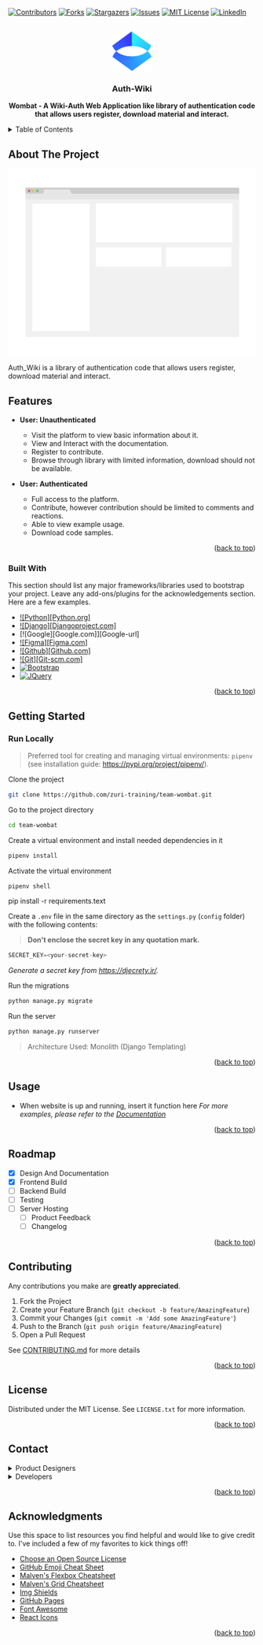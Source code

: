 <!-- Improved compatibility of back to top link: See: https://github.com/othneildrew/Best-README-Template/pull/73 -->
<a name="readme-top"></a>
<!--
*** Thanks for checking out the Best-README-Template. If you have a suggestion
*** that would make this better, please fork the repo and create a pull request
*** or simply open an issue with the tag "enhancement".
*** Don't forget to give the project a star!
*** Thanks again! Now go create something AMAZING! :D
-->



<!-- PROJECT SHIELDS -->
<!--
*** I'm using markdown "reference style" links for readability.
*** Reference links are enclosed in brackets [ ] instead of parentheses ( ).
*** See the bottom of this document for the declaration of the reference variables
*** for contributors-url, forks-url, etc. This is an optional, concise syntax you may use.
*** https://www.markdownguide.org/basic-syntax/#reference-style-links
-->
[![Contributors][contributors-shield]][contributors-url]
[![Forks][forks-shield]][forks-url]
[![Stargazers][stars-shield]][stars-url]
[![Issues][issues-shield]][issues-url]
[![MIT License][license-shield]][license-url]
[![LinkedIn][linkedin-shield]][linkedin-url]



<!-- PROJECT LOGO -->
<br />
<div align="center">
  <a href="https://github.com/zuri-training/team-wombat.git">
    <img src="images/crona_icon.png" alt="Logo" width="80" height="80">
  </a>

  <h3 align="center">Auth-Wiki</h3>

  <p align="center">
<a><strong>Wombat - A Wiki-Auth Web Application like library of authentication code that allows users register, download material and interact.</strong></a>
   </p>
</div>



<!-- TABLE OF CONTENTS -->
<details>
  <summary>Table of Contents</summary>
  <ol>
    <li>
      <a href="#about-the-project">About The Project</a>
      <ul>
        <li><a href="#built-with">Built With</a></li>
      </ul>
    </li>
    <li>
      <a href="#getting-started">Getting Started</a>
      <ul>
        <li><a href="#prerequisites">Prerequisites</a></li>
        <li><a href="#installation">Installation</a></li>
      </ul>
    </li>
    <li><a href="#usage">Usage</a></li>
    <li><a href="#roadmap">Roadmap</a></li>
    <li><a href="#contributing">Contributing</a></li>
    <li><a href="#license">License</a></li>
    <li><a href="#contact">Contact</a></li>
    <li><a href="#acknowledgments">Acknowledgments</a></li>
  </ol>
</details>



<!-- ABOUT THE PROJECT -->
## About The Project

[![Product Name Screen Shot][product-screenshot]](https://example.com)

Auth_Wiki is a library of authentication code that allows users register, download material and interact.

## Features

- **User: Unauthenticated**
  - Visit the platform to view basic information about it.
  - View and Interact with the documentation.
  - Register to contribute.
  - Browse through library with limited information, download should not be available.

- **User: Authenticated**
  - Full access to the platform.
  - Contribute, however contribution should be limited to comments and reactions.
  - Able to view example usage.
  - Download code samples.


<p align="right">(<a href="#readme-top">back to top</a>)</p>



### Built With

This section should list any major frameworks/libraries used to bootstrap your project. Leave any add-ons/plugins for the acknowledgements section. Here are a few examples.

* [![Python][Python.org]][Python-url]
* [![Django][Djangoproject.com]][Django-url]
* [![Google][Google.com]][Google-url]
* [![Figma][Figma.com]][Figma-url]
* [![Github][Github.com]][Github-url]
* [![Git][Git-scm.com]][Github-url]
* [![Bootstrap][Bootstrap.com]][Bootstrap-url]
* [![JQuery][JQuery.com]][JQuery-url]

<p align="right">(<a href="#readme-top">back to top</a>)</p>



<!-- GETTING STARTED -->
## Getting Started

### Run Locally

> Preferred tool for creating and managing virtual environments: `pipenv` (see installation guide: <https://pypi.org/project/pipenv/>).

Clone the project

```bash
git clone https://github.com/zuri-training/team-wombat.git
```

Go to the project directory

```bash
cd team-wombat
```

Create a virtual environment and install needed dependencies in it

```bash
pipenv install
```

Activate the virtual environment

```bash
pipenv shell
```
pip install -r requirements.text

Create a `.env` file in the same directory as the `settings.py` (`config` folder) with the following contents:

> **Don't enclose the secret key in any quotation mark.**

```python
SECRET_KEY=<your-secret-key>
```

*Generate a secret key from <https://djecrety.ir/>.*

Run the migrations

```python
python manage.py migrate
```

Run the server

```python
python manage.py runserver
```

> Architecture Used: Monolith (Django Templating)

<p align="right">(<a href="#readme-top">back to top</a>)</p>



<!-- USAGE EXAMPLES -->
## Usage

* When website is up and running, insert it function here
_For more examples, please refer to the [Documentation](https://docs.google.com/document/d/1JMyK4SDO66Tbe5y-eS7xEj1emh6zOdzANvlfLntgP5Y/edit?usp=sharing)_

<p align="right">(<a href="#readme-top">back to top</a>)</p>



<!-- ROADMAP -->
## Roadmap

- [x] Design And Documentation
- [x] Frontend Build
- [ ] Backend Build
- [ ] Testing
- [ ] Server Hosting
    - [ ] Product Feedback
    - [ ] Changelog

<!--See the [open issues](https://github.com/othneildrew/Best-README-Template/issues) for a full list of proposed features (and known issues).-->

<p align="right">(<a href="#readme-top">back to top</a>)</p>



<!-- CONTRIBUTING -->
## Contributing

Any contributions you make are **greatly appreciated**.

1. Fork the Project
2. Create your Feature Branch (`git checkout -b feature/AmazingFeature`)
3. Commit your Changes (`git commit -m 'Add some AmazingFeature'`)
4. Push to the Branch (`git push origin feature/AmazingFeature`)
5. Open a Pull Request

See [CONTRIBUTING.md](https://github.com/zuri-training/team-wombat/blob/master/CONTRIBUTING.md) for more details
<p align="right">(<a href="#readme-top">back to top</a>)</p>



<!-- LICENSE -->
## License

Distributed under the MIT License. See `LICENSE.txt` for more information.

<p align="right">(<a href="#readme-top">back to top</a>)</p>



<!-- CONTACT -->
## Contact

<details><summary>Product Designers</summary>

- [@Hopeee619](https://www.github.com/hopeee619)
- [@Salakoe](https://www.github.com/Salakoe)
- [@Chibliz415](https://www.github.com/Chibliz415)
- [@AyotundeMartins](https://www.github.com/AyotundeMartins)

</details>

<details><summary>Developers</summary>

- [@Prideland-okoi](https://github.com/Prideland-okoi)
- [@Bagais](https://www.github.com/Bagais)
- [@Simplybennie](https://www.github.com/Simplybennie)
- [@ConfyC](https://www.github.com/ConfyC)
- [@Victorebegbuna](https://www.github.com/Victorebegbuna)
- [@Alexditah](https://www.github.com/Alexditah)

</details>

<p align="right">(<a href="#readme-top">back to top</a>)</p>



<!-- ACKNOWLEDGMENTS -->
## Acknowledgments

Use this space to list resources you find helpful and would like to give credit to. I've included a few of my favorites to kick things off!

* [Choose an Open Source License](https://choosealicense.com)
* [GitHub Emoji Cheat Sheet](https://www.webpagefx.com/tools/emoji-cheat-sheet)
* [Malven's Flexbox Cheatsheet](https://flexbox.malven.co/)
* [Malven's Grid Cheatsheet](https://grid.malven.co/)
* [Img Shields](https://shields.io)
* [GitHub Pages](https://pages.github.com)
* [Font Awesome](https://fontawesome.com)
* [React Icons](https://react-icons.github.io/react-icons/search)

<p align="right">(<a href="#readme-top">back to top</a>)</p>



<!-- MARKDOWN LINKS & IMAGES -->
<!-- https://www.markdownguide.org/basic-syntax/#reference-style-links -->
[contributors-shield]: https://img.shields.io/github/contributors/othneildrew/Best-README-Template.svg?style=for-the-badge
[contributors-url]: https://github.com/othneildrew/Best-README-Template/graphs/contributors
[forks-shield]: https://img.shields.io/github/forks/othneildrew/Best-README-Template.svg?style=for-the-badge
[forks-url]: https://github.com/othneildrew/Best-README-Template/network/members
[stars-shield]: https://img.shields.io/github/stars/othneildrew/Best-README-Template.svg?style=for-the-badge
[stars-url]: https://github.com/othneildrew/Best-README-Template/stargazers
[issues-shield]: https://img.shields.io/github/issues/othneildrew/Best-README-Template.svg?style=for-the-badge
[issues-url]: https://github.com/othneildrew/Best-README-Template/issues
[license-shield]: https://img.shields.io/github/license/othneildrew/Best-README-Template.svg?style=for-the-badge
[license-url]: https://github.com/othneildrew/Best-README-Template/blob/master/LICENSE.txt
[linkedin-shield]: https://img.shields.io/badge/-LinkedIn-black.svg?style=for-the-badge&logo=linkedin&colorB=555
[linkedin-url]: https://linkedin.com/in/othneildrew
[product-screenshot]: images/screenshot.png
[Bootstrap.com]: https://img.shields.io/badge/Bootstrap-563D7C?style=for-the-badge&logo=bootstrap&logoColor=white
[Bootstrap-url]: https://getbootstrap.com
[JQuery.com]: https://img.shields.io/badge/jQuery-0769AD?style=for-the-badge&logo=jquery&logoColor=white
[JQuery-url]: https://jquery.com 
[Django]: https://img.shields.io/badge/django-badge-brightgreen
[Django-url]: https//djangoproject.com
[Git]: https://img.shields.io/badge/GIT-badge-red
[Git-url]: https://git-scm.com
[Github]: https://img.shields.io/badge/Github-badge-blue
[Github-url]: https://github.com
[Python]: https://img.shields.io/badge/Python-badge-brightgreen
[Python-url]: https://python.org
[Figma]: https://img.shields.io/badge/Figma-badge-red
[Figma-url]: https://figma.com
